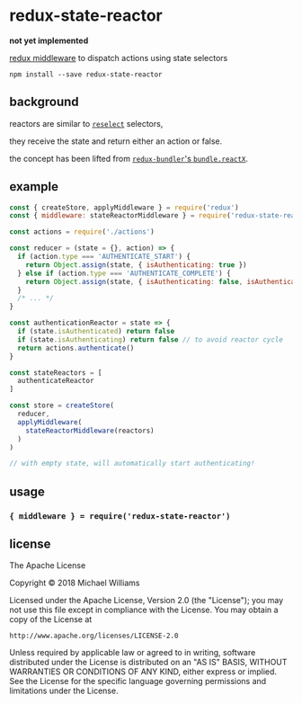 # redux-state-reactor

**not yet implemented**

[redux middleware](https://redux.js.org/advanced/middleware) to dispatch actions using state selectors

```shell
npm install --save redux-state-reactor
```

## background

reactors are similar to [`reselect`](https://github.com/reactjs/reselect) selectors,

they receive the state and return either an action or false.

the concept has been lifted from [`redux-bundler`'s `bundle.reactX`](https://reduxbundler.com/api/bundle.html#bundlereactx).

## example

```js
const { createStore, applyMiddleware } = require('redux')
const { middleware: stateReactorMiddleware } = require('redux-state-reactor')

const actions = require('./actions')

const reducer = (state = {}, action) => {
  if (action.type === 'AUTHENTICATE_START') {
    return Object.assign(state, { isAuthenticating: true })
  } else if (action.type === 'AUTHENTICATE_COMPLETE') {
    return Object.assign(state, { isAuthenticating: false, isAuthenticated: true })
  }
  /* ... */
}

const authenticationReactor = state => {
  if (state.isAuthenticated) return false
  if (state.isAuthenticating) return false // to avoid reactor cycle
  return actions.authenticate()
}

const stateReactors = [
  authenticateReactor
]

const store = createStore(
  reducer,
  applyMiddleware(
    stateReactorMiddleware(reactors)
  )
)

// with empty state, will automatically start authenticating!
```

## usage

### `{ middleware } = require('redux-state-reactor')`

## license

The Apache License

Copyright &copy; 2018 Michael Williams

Licensed under the Apache License, Version 2.0 (the "License");
you may not use this file except in compliance with the License.
You may obtain a copy of the License at

    http://www.apache.org/licenses/LICENSE-2.0

Unless required by applicable law or agreed to in writing, software
distributed under the License is distributed on an "AS IS" BASIS,
WITHOUT WARRANTIES OR CONDITIONS OF ANY KIND, either express or implied.
See the License for the specific language governing permissions and
limitations under the License.
